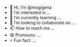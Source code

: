 - 👋 Hi, I’m @mogigena
- 👀 I’m interested in ...
- 🌱 I’m currently learning ...
- 💞️ I’m looking to collaborate on ...
- 📫 How to reach me ...
- 😄 Pronouns: ...
- ⚡ Fun fact: ...

<!---
mogigena/mogigena is a ✨ special ✨ repository because its `README.md` (this file) appears on your GitHub profile.
You can click the Preview link to take a look at your changes.
--->
